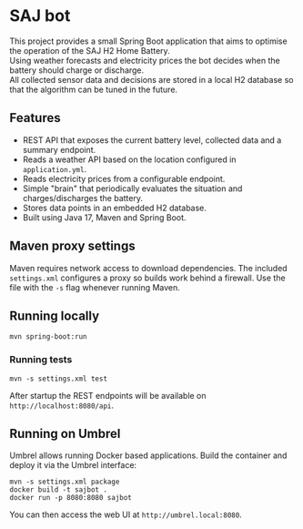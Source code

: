 # SAJ bot

This project provides a small Spring Boot application that aims to optimise the operation of the SAJ H2 Home Battery.  
Using weather forecasts and electricity prices the bot decides when the battery should charge or discharge.  
All collected sensor data and decisions are stored in a local H2 database so that the algorithm can be tuned in the future.

## Features
- REST API that exposes the current battery level, collected data and a summary endpoint.
- Reads a weather API based on the location configured in `application.yml`.
- Reads electricity prices from a configurable endpoint.
- Simple "brain" that periodically evaluates the situation and charges/discharges the battery.
- Stores data points in an embedded H2 database.
- Built using Java 17, Maven and Spring Boot.

## Maven proxy settings

Maven requires network access to download dependencies. The included
`settings.xml` configures a proxy so builds work behind a firewall. Use
the file with the `-s` flag whenever running Maven.

## Running locally

```
mvn spring-boot:run
```

### Running tests

```
mvn -s settings.xml test
```

After startup the REST endpoints will be available on `http://localhost:8080/api`.

## Running on Umbrel
Umbrel allows running Docker based applications. Build the container and deploy it via the Umbrel interface:

```
mvn -s settings.xml package
docker build -t sajbot .
docker run -p 8080:8080 sajbot
```

You can then access the web UI at `http://umbrel.local:8080`.
